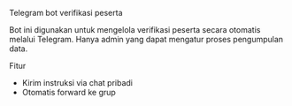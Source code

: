 Telegram bot verifikasi peserta

Bot ini digunakan untuk mengelola verifikasi peserta secara otomatis melalui Telegram. 
Hanya admin yang dapat mengatur proses pengumpulan data.

Fitur
- Kirim instruksi via chat pribadi
- Otomatis forward ke grup


